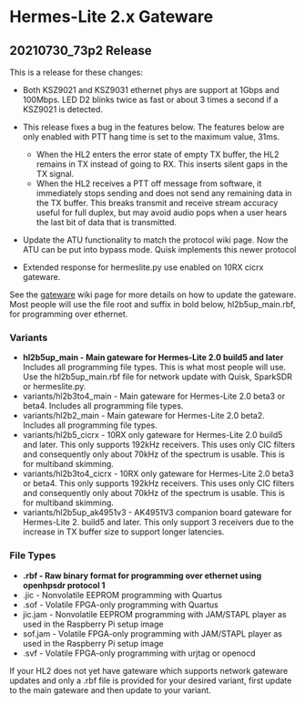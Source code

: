 Hermes-Lite 2.x Gateware
========================

## 20210730_73p2 Release

This is a release for these changes:

* Both KSZ9021 and KSZ9031 ethernet phys are support at 1Gbps and 100Mbps. LED D2 blinks twice as fast or about 3 times a second if a KSZ9021 is detected.

* This release fixes a bug in the features below. The features below are only enabled with PTT hang time is set to the maximum value, 31ms.
  * When the HL2 enters the error state of empty TX buffer, the HL2 remains in TX instead of going to RX. This inserts silent gaps in the TX signal.
  * When the HL2 receives a PTT off message from software, it immediately stops sending and does not send any remaining data in the TX buffer. This breaks transmit and receive stream accuracy useful for full duplex, but may avoid audio pops when a user hears the last bit of data that is transmitted. 

* Update the ATU functionality to match the protocol wiki page. Now the ATU can be put into bypass mode. Quisk implements this newer protocol

* Extended response for hermeslite.py use enabled on 10RX cicrx gateware.


See the [gateware](https://github.com/softerhardware/Hermes-Lite2/wiki/Updating-Gateware) wiki page for more details on how to update the gateware. Most people will use the file root and suffix in bold below, hl2b5up_main.rbf, for programming over ethernet.

### Variants

* **hl2b5up_main - Main gateware for Hermes-Lite 2.0 build5 and later** Includes all programming file types. This is what most people will use. Use the hl2b5up_main.rbf file for network update with Quisk, SparkSDR or hermeslite.py.
* variants/hl2b3to4_main - Main gateware for Hermes-Lite 2.0 beta3 or beta4. Includes all programming file types.
* variants/hl2b2_main - Main gateware for Hermes-Lite 2.0 beta2. Includes all programming file types.
* variants/hl2b5_cicrx - 10RX only gateware for Hermes-Lite 2.0 build5 and later. This only supports 192kHz receivers. This uses only CIC filters and consequently only about 70kHz of the spectrum is usable. This is for multiband skimming.
* variants/hl2b3to4_cicrx - 10RX only gateware for Hermes-Lite 2.0 beta3 or beta4. This only supports 192kHz receivers. This uses only CIC filters and consequently only about 70kHz of the spectrum is usable. This is for multiband skimming.
* variants/hl2b5up_ak4951v3 - AK4951V3 companion board gateware for Hermes-Lite 2. build5 and later. This only support 3 receivers due to the increase in TX buffer size to support longer latencies.


### File Types

* **.rbf - Raw binary format for programming over ethernet using openhpsdr protocol 1**
* .jic - Nonvolatile EEPROM programming with Quartus
* .sof - Volatile FPGA-only programming with Quartus
* jic.jam - Nonvolatile EEPROM programming with JAM/STAPL player as used in the Raspberry Pi setup image
* sof.jam - Volatile FPGA-only programming with JAM/STAPL player as used in the Raspberry Pi setup image
* .svf - Volatile FPGA-only programming with urjtag or openocd

If your HL2 does not yet have gateware which supports network gateware updates and only a .rbf file is provided for your desired variant, first update to the main gateware and then update to your variant.




